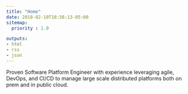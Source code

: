 ```yaml
---
title: "Home"
date: 2018-02-10T18:56:13-05:00
sitemap:
  priority : 1.0

outputs:
- html
- rss
- json
---
```


Proven Software Platform Engineer with experience leveraging agile, DevOps, and CI/CD to manage large scale distributed platforms both on prem and in public cloud.
